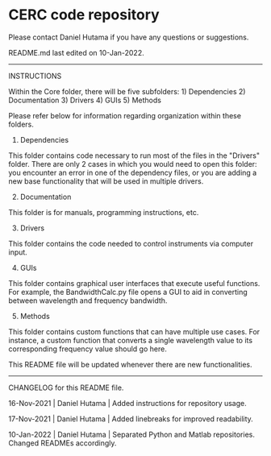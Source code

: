 # CERC code repository

Please contact Daniel Hutama if you have any questions or suggestions. 

README.md last edited on 10-Jan-2022.

-----------------------------------------------------------------
INSTRUCTIONS

Within the Core folder, there will be five subfolders:
    1) Dependencies
    2) Documentation
    3) Drivers
    4) GUIs
    5) Methods

Please refer below for information regarding organization within these folders.

1) Dependencies
    
This folder contains code necessary to run most of the files in the "Drivers" folder. There are only 2 cases in which you would need to open this folder: you encounter an error in one of the dependency files, or you are adding a new base functionality that will be used in multiple drivers.

2) Documentation
    
This folder is for manuals, programming instructions, etc.

3) Drivers
    
This folder contains the code needed to control instruments via computer input.

4) GUIs
    
This folder contains graphical user interfaces that execute useful functions. For example, the BandwidthCalc.py file opens a GUI to aid in converting between wavelength and frequency bandwidth.

5) Methods
    
This folder contains custom functions that can have multiple use cases. For instance, a custom function that converts a single wavelength value to its corresponding frequency value should go here. 

This README file will be updated whenever there are new functionalities.


-----------------------------------------------------------------
CHANGELOG for this README file.

16-Nov-2021 | Daniel Hutama | Added instructions for repository usage. 

17-Nov-2021 | Daniel Hutama | Added linebreaks for improved readability.

10-Jan-2022 | Daniel Hutama | Separated Python and Matlab repositories. Changed READMEs accordingly.
